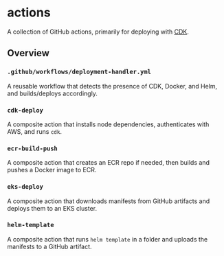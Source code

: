 # actions

A collection of GitHub actions, primarily for deploying with [CDK](https://aws.amazon.com/cdk/).

## Overview

### `.github/workflows/deployment-handler.yml`

A reusable workflow that detects the presence of CDK, Docker, and Helm, and builds/deploys accordingly.

### `cdk-deploy`

A composite action that installs node dependencies, authenticates with AWS, and runs `cdk`.

### `ecr-build-push`

A composite action that creates an ECR repo if needed, then builds and pushes a Docker image to ECR.

### `eks-deploy`

A composite action that downloads manifests from GitHub artifacts and deploys them to an EKS cluster.

### `helm-template`

A composite action that runs `helm template` in a folder and uploads the manifests to a GitHub artifact.
